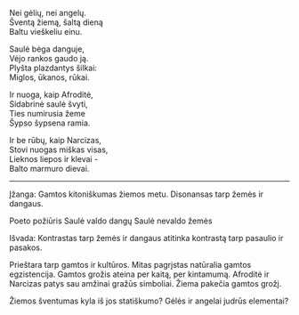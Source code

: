 Nei gėlių, nei angelų.  
Šventą žiemą, šaltą dieną  
Baltu vieškeliu einu. 
  
Saulė bėga danguje,  
Vėjo rankos gaudo ją.  
Plyšta plazdantys šilkai:  
Miglos, ūkanos, rūkai.  
  
Ir nuoga, kaip Afroditė,  
Sidabrinė saulė švyti,  
Ties numirusia žeme  
Šypso šypsena ramia.  
  
Ir be rūbų, kaip Narcizas,  
Stovi nuogas miškas visas,  
Lieknos liepos ir klevai -  
Balto marmuro dievai.

---

Įžanga: Gamtos kitoniškumas žiemos metu. Disonansas tarp žemės ir dangaus. 

Poeto požiūris
Saulė valdo dangų
Saulė nevaldo žemės

Išvada: Kontrastas tarp žemės ir dangaus atitinka kontrastą tarp pasaulio ir pasakos. 

Prieštara tarp gamtos ir kultūros. Mitas pagrįstas natūralia gamtos egzistencija. Gamtos grožis ateina per kaitą, per kintamumą. Afroditė ir Narcizas patys sau amžinai gražūs simboliai. Žiema pakečia gamtos grožį. 

Žiemos šventumas kyla iš jos statiškumo? Gėlės ir angelai judrūs elementai?